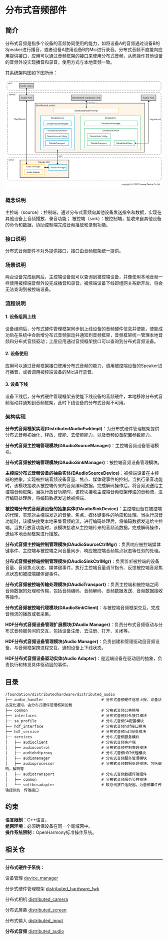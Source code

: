 # **分布式音频部件**

## **简介**

分布式音频是指多个设备的音频协同使用的能力，如将设备A的音频通过设备B的Speaker进行播音，或者设备A使用设备B的Mic进行录音。分布式音频不直接向应用提供接口，应用可以通过音频框架的接口来使用分布式音频，从而操作其他设备的音频外设实现播音和录音，使用方式与本地音频一致。

其系统架构图如下图所示：

![](figures/distributedaudio_arch.png)

### **概念说明**
主控端（source）：控制端，通过分布式音频向其他设备发送指令和数据，实现在其他设备上音频播放、录音功能；
被控端（sink）：被控制端，接收来自其他设备的命令和数据，协助控制端完成音频播放和录制功能。

### **接口说明**
分布式音频部件不对外提供接口，接口由音频框架统一提供。

### **场景说明**
两台设备完成组网后，主控端设备就可以查询到被控端设备，并像使用本地音频一样使用被控端音频外设完成播音和录音。被控端设备下线即组网关系断开后，将会无法查询到被控端设备。

### **流程说明**
#### **1. 设备组网上线**
设备组网后，分布式硬件管理框架同步到上线设备的音频硬件信息并使能，使能成功后在系统中会新增分布式音频驱动并通知到音频框架，音频框架统一管理本地音频和分布式音频驱动；上层应用通过音频框架接口可以查询到分布式音频设备。

#### **2. 设备使用**
应用可以通过音频框架接口使用分布式音频的能力，调用被控端设备的Speaker进行播音，或者调用被控端设备的Mic进行录音。

#### **3. 设备下线**
设备下线后，分布式硬件管理框架去使能下线设备的音频硬件，本地移除分布式音频驱动并通知到音频框架，此时下线设备的分布式音频不可用。

### **架构实现**

**分布式音频框架实现(DistributedAudioFwkImpl)**：为分布式硬件管理框架提供分布式音频初始化、释放、使能、去使能能力，以及音频设备配置参数能力。

**分布式音频主控端管理模块(DAudioSourceManager)**：主控端音频设备管理模块。

**分布式音频被控端管理模块(DAudioSinkManager)**：被控端音频设备管理模块。

**主控端分布式音频设备的抽象实体(DAudioSourceDevice)**：被控端设备在主控端的抽象，实现被控端音频设备音量、焦点、媒体键事件的控制。当执行录音功能时，该模块接收从被控端传来的音频编码数据，完成解码操作后，将音频流送给主控端音频框架。当执行放音功能时，该模块接收主控端音频框架传递的音频流，进行编码处理后，将编码数据发送给被控端。

**被控端分布式音频源设备的抽象实体(DAudioSinkDevice)**：主控端设备在被控端的代理，实现对主控端发送的音量、焦点、媒体键事件的响应和处理。当执行录音功能时，该模块接受本地采集音频的流，进行编码处理后，将编码数据发送给主控端。当执行放音功能时，该模块接收从主控端传来的音频流数据，完成解码操作，送给本地音频框架进行播放。

**分布式音频主控端控制管理模块(DAudioSourceCtrlMgr)**：负责响应被控端媒体键事件、主控端与被控端之间音量同步、响应被控端音频焦点状态等任务的处理。

**分布式音频被控端控制管理模块(DAudioSinkCtrlMgr)**：负责监听被控端的设备音量、音频焦点状态、媒体键事件，执行主控端音量调节指令、反馈被控端音频焦点状态和被控端媒体键事件。

**分布式音频被控端传输处理模块(DAudioTransport)**：负责主控端和被控端之间音频数据的处理和传输，包括音频编码、音频解码、音频数据发送、音频数据接收等操作。

**分布式音频被控端代理模块(DAudioSinkClient)**：与被控端音频框架交互，完成音频流的播放或者采集。

**HDF分布式音频设备管理扩展模块(DAudio Manager)**：负责分布式音频驱动与分布式音频服务间的交互，包括设备注册、去注册、打开、关闭等。

**HDF分布式音频设备管理模块(Audio Manager)**：负责创建和管理驱动层音频设备，与音频框架跨进程交互，通知设备上下线状态。

**HDF分布式音频设备驱动实体(Audio Adapter)**：是远端设备在驱动层的抽象，负责执行和转发具体驱动层的事件。


## **目录**

```
/foundation/distributedhardware/distributed_audio
├── audio_handler                          # 分布式音频硬件信息上报、设备状态变化通知，由分布式硬件管理框架加载
├── common                                 # 分布式音频公共模块
├── interfaces                             # 分布式音频对外接口模块
├── sa_profile                             # 分布式音频SA配置模块
├── hdf_interface                          # 分布式音频hdf接口模块
├── hdf_service                            # 分布式音频hdf服务模块
├── services                               # 分布式音频服务模块
│   ├── audioclient                        # 分布式音频客户端
│   ├── audiocontrol                       # 分布式音频控制管理模块
│   ├── audiohdiproxy                      # 分布式音频HDI代理模块
│   ├── audiomanager                       # 分布式音频服务管理模块
│   ├── audioprocessor                     # 分布式音频数据处理模块，包括编码，解码等
│   ├── audiotransport                     # 分布式音频数据传输组件
│   ├── common                             # 分布式音频服务公共模块
│   └── softbusadapter                     # 软总线接口适配器，为音频事件传输提供统一传输接口
```

## **约束**
**语言限制**：C++语言。  
**组网环境**：必须确保设备在同一个局域网中。  
**操作系统限制**：OpenHarmony标准操作系统。  

## **相关仓**
****
**分布式硬件子系统：**

设备管理
[device_manager](https://gitee.com/openharmony/distributedhardware_device_manager)

分步式硬件管理框架
[distributed_hardware_fwk](https://gitee.com/openharmony/distributedhardware_distributed_hardware_fwk)

分布式相机
[distributed_camera](https://gitee.com/openharmony/distributedhardware_distributed_camera)

分布式屏幕
[distributed_screen](https://gitee.com/openharmony/distributedhardware_distributed_screen)

分布式输入
[distributed_input](https://gitee.com/openharmony/distributedhardware_distributed_input)

**分布式音频**
[distributed_audio](https://gitee.com/openharmony/distributedhardware_distributed_audio)
